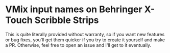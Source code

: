 # VMix input names on Behringer X-Touch Scribble Strips

This is quite literally provided without warranty, so if you want new features or bug fixes, 
you'll get them quicker if you try to create it yourself and make a PR.
Otherwise, feel free to open an issue and I'll get to it eventually.
